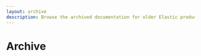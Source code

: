 ```yaml
---
layout: archive
description: Browse the archived documentation for older Elastic product releases. Archived documentation is unmaintained and may be out-of-date.
---
```


# Archive
